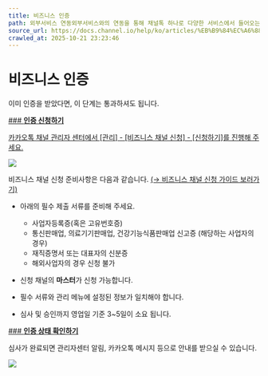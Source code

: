 ```yaml
---
title: 비즈니스 인증
path: 외부서비스 연동외부서비스와의 연동을 통해 채널톡 하나로 다양한 서비스에서 들어오는 고객과의 상담을 관리해보세요.18개의 아티클 > 카카오톡카카오톡과 채널톡을 연동하면, 상담톡으로 고객은 카카오톡에서 문의하고, 상담원은 채널톡에서 응대할 수 있어요. 알림톡으로 상담 중 이탈한 고객에게 답변 알림을 보내고, 채널톡 마케팅 기능과 연결하여 고객에게 정보성 메시지를 자동으로 보낼 수 있어요.2개의 아티클 > 비즈니스 인증채널톡과 카카오 상담톡 및 알림톡 연동을 위해서는 카카오톡 채널의 비즈니스 인증이 필요합니다.
source_url: https://docs.channel.io/help/ko/articles/%EB%B9%84%EC%A6%88%EB%8B%88%EC%8A%A4-%EC%9D%B8%EC%A6%9D-1b9e3eb9
crawled_at: 2025-10-21 23:23:46
---
```


# 비즈니스 인증

이미 인증을 받았다면, 이 단계는 통과하셔도 됩니다.

[### **인증 신청하기**](#인증-신청하기)

[카카오톡 채널 관리자 센터](https://center-pf.kakao.com)[에서 [관리] - [비즈니스 채널 신청] - [신청하기]를 진행해 주세요.](https://center-pf.kakao.com)

![](https://cf.channel.io/document/spaces/6/articles/57/revisions/166/usermedia/662b111f133863b74c53)

비즈니스 채널 신청 준비사항은 다음과 같습니다. [(→ 비즈니스 채널 신청 가이드 보러가기)](https://t1.daumcdn.net/biz/%EC%B9%B4%EC%B9%B4%EC%98%A4%ED%86%A1%20%EC%B1%84%EB%84%90/%5B%EC%B9%B4%EC%B9%B4%EC%98%A4%ED%86%A1%20%EC%B1%84%EB%84%90%5D%20%EB%B9%84%EC%A6%88%EB%8B%88%EC%8A%A4%20%EC%B1%84%EB%84%90%20%EC%8B%A0%EC%B2%AD%EA%B0%80%EC%9D%B4%EB%93%9C_ver2.2_%EC%99%B8%EB%B6%80%EC%9A%A9.pdf)

* 아래의 필수 제출 서류를 준비해 주세요.

  * 사업자등록증(혹은 고유번호증)
  * 통신판매업, 의료기기판매업, 건강기능식품판매업 신고증 (해당하는 사업자의 경우)
  * 재직증명서 또는 대표자의 신분증
  * 해외사업자의 경우 신청 불가
* 신청 채널의 **마스터**가 신청 가능합니다.
* 필수 서류와 관리 메뉴에 설정된 정보가 일치해야 합니다.
* 심사 및 승인까지 영업일 기준 3~5일이 소요 됩니다.

[### **인증 상태 확인하기**](#인증-상태-확인하기)

심사가 완료되면 관리자센터 알림, 카카오톡 메시지 등으로 안내를 받으실 수 있습니다.

![](https://cf.channel.io/document/spaces/6/articles/57/revisions/166/usermedia/662b111f534b610bde51)